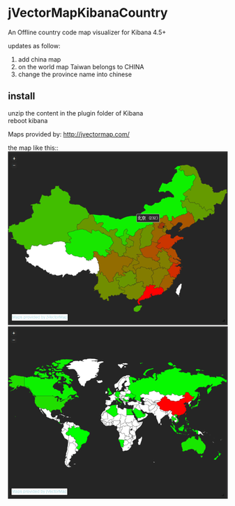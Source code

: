 # jVectorMapKibanaCountry <br>

An Offline country code map visualizer for Kibana 4.5+  <br>

updates as follow: <br>
1. add china map <br>
2. on the world map Taiwan belongs to CHINA <br>
3. change the province name into chinese <br>

## install <br>
unzip the content in the plugin folder of Kibana <br>
reboot kibana <br>

Maps provided by: http://jvectormap.com/ <br>

the map like this::<br>
![image](https://github.com/digyou/jVectorMapKibanaCountry/blob/master/china.png)
![image](https://github.com/digyou/jVectorMapKibanaCountry/blob/master/world.png)

